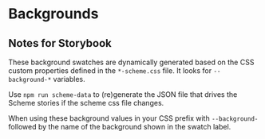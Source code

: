 <!-- This is the general documentation layout. Add or remove any sections as needed, but try to stay consistent across components. -->
# Backgrounds

## Notes for Storybook

These background swatches are dynamically generated based on the CSS custom properties defined in the `*-scheme.css` file. It looks for `--background-*` variables.

Use `npm run scheme-data` to (re)generate the JSON file that drives the Scheme stories if the scheme css file changes.

When using these background values in your CSS prefix with `--background-` followed by the name of the background shown in the swatch label.
